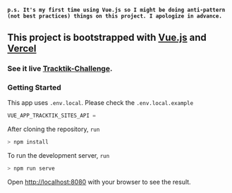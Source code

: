 #### `p.s. It's my first time using Vue.js so I might be doing anti-pattern (not best practices) things on this project. I apologize in advance.`

## This project is bootstrapped with [Vue.js](https://vuejs.org/) and [Vercel](https://vercel.com/)

### See it live [Tracktik-Challenge](https://tracktik-challenge-fe.vercel.app/).

### Getting Started

This app uses `.env.local`. Please check the `.env.local.example`

```javascript
VUE_APP_TRACKTIK_SITES_API =
```

After cloning the repository, `run`

```javascript
> npm install
```

To run the development server, `run`

```javascript
> npm run serve
```

Open [http://localhost:8080](http://localhost:8080) with your browser to see the result.
